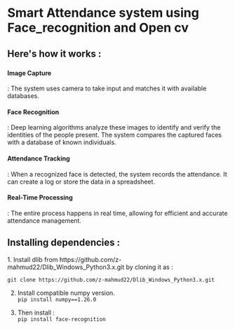 <html>
  <head><h1>Smart Attendance system using Face_recognition and Open cv</h1></head>
<body>
  
<h2>Here's how it works :</h2>
<h3><p>
<h4>Image Capture</h4>: The system uses camera to take input and matches it with available databases.<br><h4>Face Recognition</h4>: Deep learning algorithms analyze these images to identify and verify the identities of the people present. The system compares the captured faces with a database of known individuals.<br><h4>Attendance Tracking</h4>: When a recognized face is detected, the system records the attendance. It can create a log or store the data in a spreadsheet.<br><h4>Real-Time Processing</h4>: The entire process happens in real time, allowing for efficient and accurate attendance management.<br>
</h3>
<h2>Installing dependencies :</h2>
1. Install dlib from https://github.com/z-mahmud22/Dlib_Windows_Python3.x.git by cloning it as :<br>

`git clone https://github.com/z-mahmud22/Dlib_Windows_Python3.x.git`

2. Install compatible numpy version.<br>
`pip install numpy==1.26.0`

3. Then install :<br>
`pip install face-recognition`

</p>
</body>
</html>
